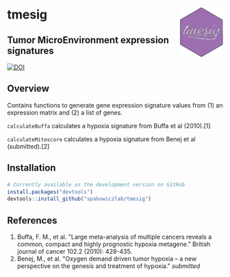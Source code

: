 # tmesig <img src="man/figures/hex-sticker.png" align="right" width="100" />

## Tumor MicroEnvironment expression signatures                    

[![DOI](https://zenodo.org/badge/424702817.svg)](https://zenodo.org/badge/latestdoi/424702817)

## Overview

Contains functions to generate gene expression signature values from (1) an expression matrix and (2) a list of genes. 

`calculateBuffa` calculates a hypoxia signature from Buffa et al (2010).[1]

`calculateMitoscore` calculates a hypoxia signature from Benej et al (submitted).[2]

## Installation

``` r
# Currently available as the development version on GitHub
install.packages("devtools")
devtools::install_github("spakowiczlab/tmesig")
```

## References

1. Buffa, F. M., et al. "Large meta-analysis of multiple cancers reveals a common, compact and highly prognostic hypoxia metagene." British journal of cancer 102.2 (2010): 428-435.
2. Benej, M., et al. "Oxygen demand driven tumor hypoxia – a new perspective on the genesis and treatment of hypoxia." _submitted_
